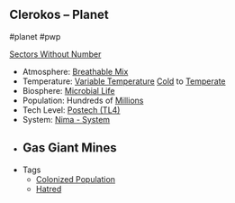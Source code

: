 ## Clerokos &ndash; Planet

#planet #pwp

[Sectors Without Number](https://sectorswithoutnumber.com/sector/bfDcBzTtgpeyLUfwzjio/planet/rrEARge4AGfsBJL7vBme)

- Atmosphere: [Breathable Mix](STARS%20WITHOUT%20NUMBER,%20FREE%20EDITION%20-%20obsidian.md#^atmosphere-breathable-mix)
- Temperature: [Variable Temperature](STARS%20WITHOUT%20NUMBER,%20FREE%20EDITION%20-%20obsidian.md#^climate-variable) [Cold](STARS%20WITHOUT%20NUMBER,%20FREE%20EDITION%20-%20obsidian.md#^climate-cold) to [Temperate](STARS%20WITHOUT%20NUMBER,%20FREE%20EDITION%20-%20obsidian.md#^climate-temperate)
- Biosphere: [Microbial Life](STARS%20WITHOUT%20NUMBER,%20FREE%20EDITION%20-%20obsidian.md#^biosphere-microbial)
- Population: Hundreds of [Millions](STARS%20WITHOUT%20NUMBER,%20FREE%20EDITION%20-%20obsidian.md#^population-size-millions)
- Tech Level: [Postech (TL4)](STARS%20WITHOUT%20NUMBER,%20FREE%20EDITION%20-%20obsidian.md#^planetary-tech-level-4)
- System: [Nima - System](Nima%20-%20System.md)
- Gas Giant Mines
   - 
- Tags
   - [Colonized Population](STARS%20WITHOUT%20NUMBER,%20FREE%20EDITION%20-%20obsidian.md#Colonized%20Population)
   - [Hatred](STARS%20WITHOUT%20NUMBER,%20FREE%20EDITION%20-%20obsidian.md#Hatred)

